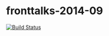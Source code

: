 fronttalks-2014-09
============


[![Build Status](https://travis-ci.org/Ti-webdev/fronttalks-2014-09.svg?branch=master)](https://travis-ci.org/Ti-webdev/fronttalks-2014-09)

